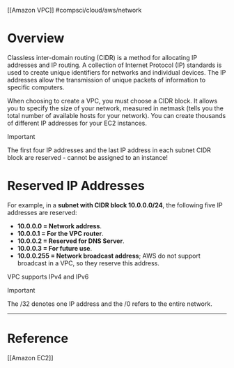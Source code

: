 [[Amazon VPC]]
#compsci/cloud/aws/network 

# Overview
Classless inter-domain routing (CIDR) is a method for allocating IP addresses and IP routing. A collection of Internet Protocol (IP) standards is used to create unique identifiers for networks and individual devices. The IP addresses allow the transmission of unique packets of information to specific computers.

When choosing to create a VPC, you must choose a CIDR block. It allows you to specify the size of your network, measured in netmask (tells you the total number of available hosts for your network). You can create thousands of different IP addresses for your EC2 instances.

>[!Important]
>The first four IP addresses and the last IP address in each subnet CIDR block are reserved - cannot be assigned to an instance!

# Reserved IP Addresses
For example, in a **subnet with CIDR block 10.0.0.0/24**, the following five IP addresses are reserved:
- **10.0.0.0 = Network address**.
- **10.0.0.1 = For the VPC router**.
- **10.0.0.2 = Reserved for DNS Server**.
- **10.0.0.3 = For future use**.
- **10.0.0.255 = Network broadcast address**; AWS do not support broadcast in a VPC, so they reserve this address.

VPC supports IPv4 and IPv6


>[!Important]
>The /32 denotes one IP address and the /0 refers to the entire network.

___
# Reference
[[Amazon EC2]]